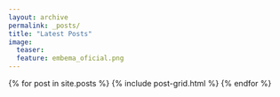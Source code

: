 ```yaml
---
layout: archive
permalink: _posts/
title: "Latest Posts"
image:
  teaser:
  feature: embema_oficial.png
---
```


<div class="tiles">
{% for post in site.posts %}
	{% include post-grid.html %}
{% endfor %}
</div><!-- /.tiles -->
